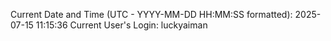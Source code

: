 Current Date and Time (UTC - YYYY-MM-DD HH:MM:SS formatted): 2025-07-15 11:15:36
Current User's Login: luckyaiman
